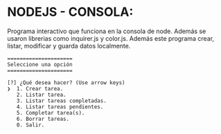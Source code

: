 # NODEJS - CONSOLA:
Programa interactivo que funciona en la consola de node. Además se usaron librerias como inquirer.js y color.js. Además este programa crear, listar, modificar y guarda datos localmente.

```
=====================
Seleccione una opción
=====================

[?] ¿Qué desea hacer? (Use arrow keys)
❯  1. Crear tarea. 
   2. Listar tarea. 
   3. Listar tareas completadas. 
   4. Listar tareas pendientes. 
   5. Completar tarea(s). 
   6. Borrar tareas. 
   0. Salir. 
```